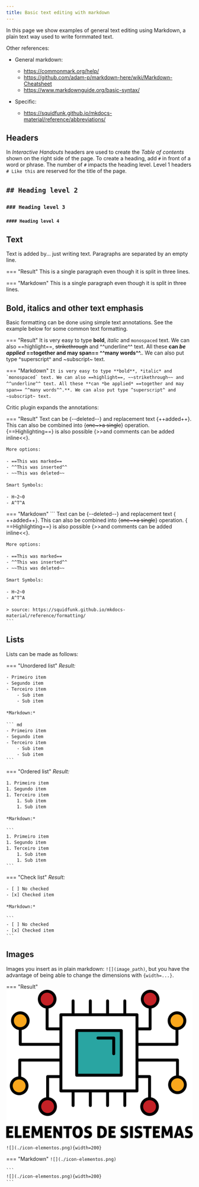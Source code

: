 ```yaml
---
title: Basic text editing with markdown
---
```


In this page we show examples of general text editing using Markdown, a plain text way used to write formmated text.

Other references:

- General markdown:
    - https://commonmark.org/help/
    - https://github.com/adam-p/markdown-here/wiki/Markdown-Cheatsheet
    - https://www.markdownguide.org/basic-syntax/

- Specific:
    - https://squidfunk.github.io/mkdocs-material/reference/abbreviations/

## Headers

In *Interactive Handouts* headers are used to create the *Table of contents* shown on the right side of the page. To create a heading, add `#` in front of a word or phrase. The number of `#` impacts the heading level. Level 1 headers `# Like this` are reserved for the title of the page.

## `## Heading level 2`
### `### Heading level 3`
#### `#### Heading level 4`

## Text

Text is added by... just writing text. Paragraphs are separated by an empty line.

=== "Result"
    This is a single paragraph
    even though it is split in three
    lines.

=== "Markdown"
        This is a single paragraph
        even though it is split in three
        lines.


## Bold, italics and other text emphasis

Basic formatting can be done using simple text annotations. See the example below for some common text formatting.

=== "Result"
    It is very easy to type **bold**, *italic* and `monospaced` text. We can also ==highlight==, ~~strikethrough~~ and ^^underline^^ text. All these **can *be applied* ==together and may span== ^^many words^^.**. We can also put type ^superscript^ and ~subscript~ text.

=== "Markdown"
    ```
    It is very easy to type **bold**, *italic* and `monospaced` text.
    We can also ==highlight==, ~~strikethrough~~ and ^^underline^^ text.
    All these **can *be applied* ==together and may span== ^^many words^^.**.
    We can also put type ^superscript^ and ~subscript~ text.
    ```

Critic plugin expands the annotations:

=== "Result"
    Text can be {--deleted--} and replacement text {++added++}. This can also be
    combined into {~~one~>a single~~} operation. {==Highlighting==} is also
    possible {>>and comments can be added inline<<}.

    More options:

    - ==This was marked==
    - ^^This was inserted^^
    - ~~This was deleted~~

    Smart Symbols:

    - H~2~0
    - A^T^A

=== "Markdown"
    ```
    Text can be {​--deleted--} and replacement text {​++added++}. This can also be
    combined into {​~~one~>a single~~} operation. {​==Highlighting==} is also
    possible {​>>and comments can be added inline<<}.

    More options:

    - ==This was marked==
    - ^^This was inserted^^
    - ~~This was deleted~~

    Smart Symbols:

    - H~2~0
    - A^T^A

    > source: https://squidfunk.github.io/mkdocs-material/reference/formatting/
    ```

## Lists

Lists can be made as follows:

=== "Unordered list"
    *Result:*

    - Primeiro item
    - Segundo item
    - Terceiro item
        - Sub item
        - Sub item

    *Markdown:*

    ``` md
    - Primeiro item
    - Segundo item
    - Terceiro item
        - Sub item
        - Sub item
    ```

=== "Ordered list"
    *Result:*

    1. Primeiro item
    1. Segundo item
    1. Terceiro item
        1. Sub item
        1. Sub item

    *Markdown:*

    ```
    1. Primeiro item
    1. Segundo item
    1. Terceiro item
        1. Sub item
        1. Sub item
    ```

=== "Check list"
    *Result:*

    - [ ] No checked
    - [x] Checked item

    *Markdown:*

    ```
    - [ ] No checked
    - [x] Checked item
    ```


## Images

Images you insert as in plain markdown: `![](image_path)`, but you have the advantage of being able to change the dimensions with `{width=...}`.

=== "Result"
    ![](./icon-elementos.png)

    ![](./icon-elementos.png){width=200}

=== "Markdown"
    ```
    ![](./icon-elementos.png)
    ```

    ```
    ![](./icon-elementos.png){width=200}
    ```

